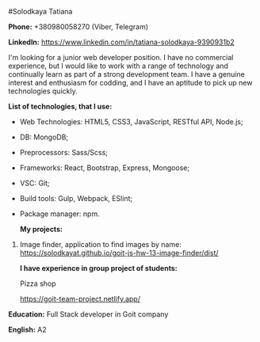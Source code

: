 #Solodkaya Tatiana

**Phone:** +380980058270 (Viber, Telegram)

**LinkedIn:** https://www.linkedin.com/in/tatiana-solodkaya-9390931b2

I'm looking for a junior web developer position.
I have no commercial experience, but I would like to work with a range of technology and continually learn as part of a strong development team.
I have a genuine interest and enthusiasm for codding, and I have an aptitude to pick up new technologies quickly.

**List of technologies, that I use:**

- Web Technologies: HTML5, CSS3, JavaScript, RESTful API, Node.js;

- DB: MongoDB;

- Preprocessors: Sass/Scss;

- Frameworks: React, Bootstrap, Express, Mongoose;

- VSC: Git;

- Build tools: Gulp, Webpack, ESlint;

- Package manager: npm.

  **My projects:**

1. Image finder, application to find images by name: https://solodkayat.github.io/goit-js-hw-13-image-finder/dist/

   **I have experience in group project of students:**

   Pizza shop

   https://goit-team-project.netlify.app/

**Education:** Full Stack developer in Goit company

**English:** A2
